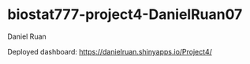 # biostat777-project4-DanielRuan07

Daniel Ruan  

Deployed dashboard: https://danielruan.shinyapps.io/Project4/
